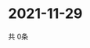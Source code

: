 # 2021-11-29
  共 0条

  <!-- BEGIN -->
  <!-- 最后更新时间Mon Nov 29 2021 20:04:48 GMT+0000 (Coordinated Universal Time) -->
  
  <!-- END -->
  
  